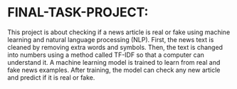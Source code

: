 # FINAL-TASK-PROJECT:
This project is about checking if a news article is real or fake using machine learning and natural language processing (NLP). First, the news text is cleaned by removing extra words and symbols. Then, the text is changed into numbers using a method called TF-IDF so that a computer can understand it. A machine learning model is trained to learn from real and fake news examples. After training, the model can check any new article and predict if it is real or fake.
